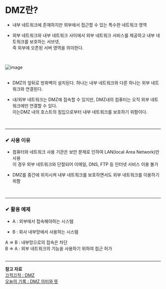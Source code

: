 # DMZ란?

- 내부 네트워크에 존재하지만 외부에서 접근할 수 있는 특수한 네트워크 영역

- 외부 네트워크와 내부 네트워크 사이에서 외부 네트워크 서비스를 제공하고 내부 네트워크를 보호하는 서브넷,<br>
즉 외부에 오픈된 서버 영역을 의미한다.
<br>

![image](https://github.com/yejun95/Today-I-Learn/assets/121341413/6934b50f-49bc-46ac-a787-f0a65365fbef)
<br>
<br>

- DMZ의 앞뒤로 방화벽이 설치된다. 하나는 내부 네트워크와 다른 하나는 외부 네트워크와 연결된다.<br>

- 내/외부 네트워크는 DMZ에 접속할 수 있지만,  DMZ내의 컴퓨터는 오직 외부 네트워크에만 연결할 수 있다.<br>
이는DMZ 내의 호스트의 침입으로부터 내부 네트워크를 보호하기 위함이다.
<br>
<hr>

### **✔ 사용 이유**

- 컴퓨터와 네트워크 사용 기관은 보안 문제로 인하여 LAN(local Area Network)만 사용<br>
이 경우 외부 네트워크와 단절되어 이메일, DNS, FTP 등 인터넷 서비스 이용 불가

- DMZ를 중간에 위치시켜 내부 네트워크를 보호하면서도 외부 네트워크를 이용하기 위함
<br>
<hr>

### **✔ 활용 예제**

- A : 외부에서 접속해야하는 시스템

- B : 회사 내부망에서 사용하는 시스템

A => B : 내부망으로의 접속은 차단<br>
B => A : 외부 네트워크의 기능을 사용하기 위하여 접근 허가    
<br>
<hr>




**참고 자료**<br>
[끄적끄적 : DMZ](https://ee-22-joo.tistory.com/40)<br>
[오늘의 기록 : DMZ 의미와 뜻](https://hyeri0903.tistory.com/225)
